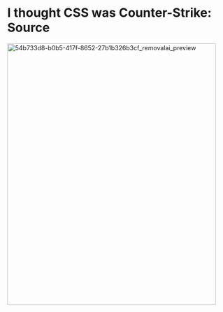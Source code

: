 # I thought CSS was Counter-Strike: Source

<img width="477" height="600" alt="54b733d8-b0b5-417f-8652-27b1b326b3cf_removalai_preview" src="https://github.com/user-attachments/assets/c5145f9e-75ee-41d1-aaa1-2c5528dd5199" />
